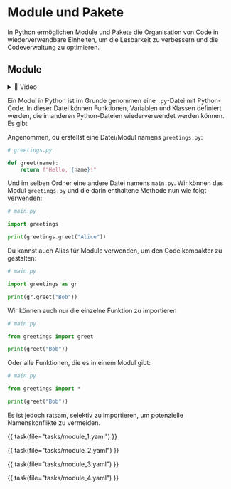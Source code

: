 # Module und Pakete

In Python ermöglichen Module und Pakete die Organisation von Code in wiederverwendbare Einheiten, um die Lesbarkeit zu verbessern
und die Codeverwaltung zu optimieren.

## Module

<details>
<summary>
🎦 Video
</summary>
<iframe width="560" height="315" src="https://www.youtube.com/embed/NNJgJ7-EW10?si=vgr49JBc_nwKAQDh" title="YouTube video player" frameborder="0" allow="accelerometer; autoplay; clipboard-write; encrypted-media; gyroscope; picture-in-picture; web-share" allowfullscreen></iframe>
</details>

Ein Modul in Python ist im Grunde genommen eine `.py`-Datei mit Python-Code.
In dieser Datei können Funktionen, Variablen und Klassen definiert werden,
die in anderen Python-Dateien wiederverwendet werden können. Es gibt

Angenommen, du erstellst eine Datei/Modul namens `greetings.py`:

```python
# greetings.py

def greet(name):
    return f"Hello, {name}!"
```

Und im selben Ordner eine andere Datei namens `main.py`.
Wir können das Modul `greetings.py` und die darin enthaltene Methode nun wie folgt
verwenden:

```python
# main.py

import greetings

print(greetings.greet("Alice"))
```

Du kannst auch Alias für Module verwenden, um den Code kompakter zu gestalten:

```python
# main.py

import greetings as gr

print(gr.greet("Bob"))
```

Wir können auch nur die einzelne Funktion zu importieren

```python
# main.py

from greetings import greet

print(greet("Bob"))
```

Oder alle Funktionen, die es in einem Modul gibt:

```python
# main.py

from greetings import *

print(greet("Bob"))
```

Es ist jedoch ratsam, selektiv zu importieren, um potenzielle Namenskonflikte zu vermeiden.

{{ task(file="tasks/module_1.yaml") }}

{{ task(file="tasks/module_2.yaml") }}

{{ task(file="tasks/module_3.yaml") }}

{{ task(file="tasks/module_4.yaml") }}